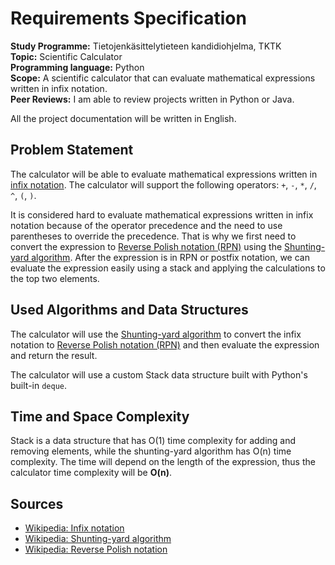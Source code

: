 # Requirements Specification

**Study Programme:** Tietojenkäsittelytieteen kandidiohjelma, TKTK <br />
**Topic:** Scientific Calculator <br /> **Programming language:** Python <br />
**Scope:** A scientific calculator that can evaluate mathematical expressions written in infix notation. <br />
**Peer Reviews:** I am able to review projects written in Python or Java.

All the project documentation will be written in English.

## Problem Statement

The calculator will be able to evaluate mathematical expressions written in [infix notation](https://en.wikipedia.org/wiki/Infix_notation). The calculator will support the following operators: `+`, `-`, `*`, `/`, `^`, `(`, `)`.

It is considered hard to evaluate mathematical expressions written in infix notation because of the operator precedence and the need to use parentheses to override the precedence. That is why we first need to convert the expression to [Reverse Polish notation (RPN)](https://en.wikipedia.org/wiki/Reverse_Polish_notation) using the [Shunting-yard algorithm](https://en.wikipedia.org/wiki/Shunting-yard_algorithm). After the expression is in RPN or postfix notation, we can evaluate the expression easily using a stack and applying the calculations to the top two elements.

## Used Algorithms and Data Structures

The calculator will use the [Shunting-yard algorithm](https://en.wikipedia.org/wiki/Shunting-yard_algorithm) to convert the infix notation to [Reverse Polish notation (RPN)](https://en.wikipedia.org/wiki/Reverse_Polish_notation) and then evaluate the expression and return the result.

The calculator will use a custom Stack data structure built with Python's built-in `deque`.

## Time and Space Complexity

Stack is a data structure that has O(1) time complexity for adding and removing elements, while the shunting-yard algorithm has O(n) time complexity. The time will depend on the length of the expression, thus the calculator time complexity will be **O(n)**.

## Sources

- [Wikipedia: Infix notation](https://en.wikipedia.org/wiki/Infix_notation)
- [Wikipedia: Shunting-yard algorithm](https://en.wikipedia.org/wiki/Shunting-yard_algorithm)
- [Wikipedia: Reverse Polish notation](https://en.wikipedia.org/wiki/Reverse_Polish_notation)
